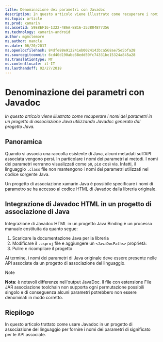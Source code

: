 ```yaml
---
title: Denominazione dei parametri con Javadoc
description: In questo articolo viene illustrato come recuperare i nomi dei parametri in un progetto di associazione Java utilizzando Javadoc generato dal progetto Java.
ms.topic: article
ms.prod: xamarin
ms.assetid: 59E8EF16-1322-486A-BB16-353804B77356
ms.technology: xamarin-android
author: mgmclemore
ms.author: mamcle
ms.date: 06/20/2017
ms.openlocfilehash: 84dfe88e912241eb0024143bca568ae75e5bfa28
ms.sourcegitcommit: 6cd40d190abe38edd50fc74331be15324a845a28
ms.translationtype: MT
ms.contentlocale: it-IT
ms.lasthandoff: 02/27/2018
---
```

# <a name="naming-parameters-with-javadoc"></a>Denominazione dei parametri con Javadoc

_In questo articolo viene illustrato come recuperare i nomi dei parametri in un progetto di associazione Java utilizzando Javadoc generato dal progetto Java._

<a name="Overview" />

## <a name="overview"></a>Panoramica

Quando si associa una raccolta esistente di Java, alcuni metadati sull'API associata vengono persi. In particolare i nomi dei parametri ai metodi. I nomi dei parametri verranno visualizzati come `p0`, `p1`e così via. Infatti, il linguaggio `.class` file non mantengono i nomi dei parametri utilizzati nel codice sorgente Java. 

Un progetto di associazione xamarin Java è possibile specificare i nomi di parametro se ha accesso al codice HTML di Javadoc dalla libreria originale. 

## <a name="integrating-javadoc-html-into-a-java-binding-project"></a>Integrazione di Javadoc HTML in un progetto di associazione di Java

Integrazione di Javadoc HTML in un progetto Java Binding è un processo manuale costituita da quanto segue: 

1.  Scaricare la documentazione Java per la libreria
2.  Modificare il `.csproj` file e aggiungere un `<JavaDocPaths>` proprietà:
3.  Pulire e ricompilare il progetto

Al termine, i nomi dei parametri di Java originale deve essere presente nelle API associate da un progetto di associazione del linguaggio. 


> [!NOTE]
> **Nota:** è notevoli differenze nell'output JavaDoc. Il file con estensione File JAR associazione toolchain non supporta ogni permutazione possibili singolo e di conseguenza alcuni parametri potrebbero non essere denominati in modo corretto.

<a name="Summary" />

## <a name="summary"></a>Riepilogo

In questo articolo trattato come usare Javadoc in un progetto di associazione del linguaggio per fornire i nomi dei parametri di significato per le API associate. 

